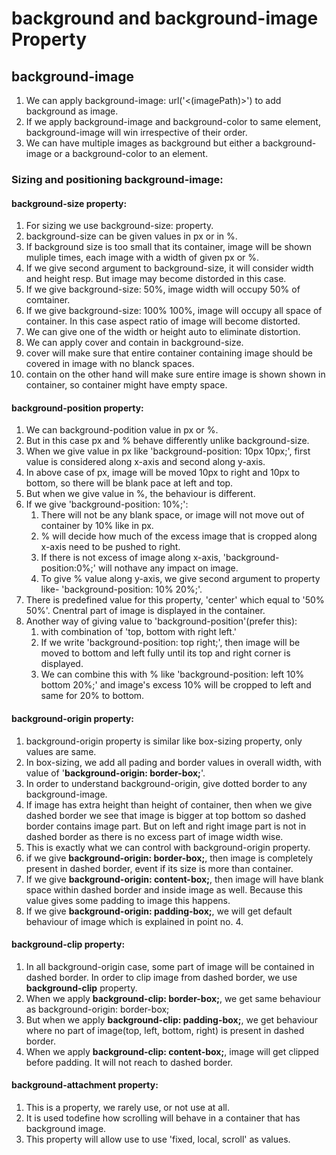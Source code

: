 # background and background-image Property

## background-image

1. We can apply background-image: url('<(imagePath)>') to add background as image.
2. If we apply background-image and background-color to same element, background-image will win irrespective of their order.
3. We can have multiple images as background but either a background-image or a background-color to an element.

### Sizing and positioning background-image:

#### background-size property:

1. For sizing we use background-size: property.
2. background-size can be given values in px or in %.
3. If background size is too small that its container, image will be shown muliple times, each image with a width of given px or %.
4. If we give second argument to background-size, it will consider width and height resp. But image may become distorded in this case.
5. If we give background-size: 50%, image width will occupy 50% of comtainer.
6. If we give background-size: 100% 100%, image will occupy all space of container. In this case aspect ratio of image will become distorted.
7. We can give one of the width or height auto to eliminate distortion.
8. We can apply cover and contain in background-size.
9. cover will make sure that entire container containing image should be covered in image with no blanck spaces.
10. contain on the other hand will make sure entire image is shown shown in container, so container might have empty space.

#### background-position property:

1. We can background-podition value in px or %.
2. But in this case px and % behave differently unlike background-size.
3. When we give value in px like 'background-position: 10px 10px;', first value is considered along x-axis and second along y-axis.
4. In above case of px, image will be moved 10px to right and 10px to bottom, so there will be blank pace at left and top.
5. But when we give value in %, the behaviour is different.
6. If we give 'background-position: 10%;':
   1. There will not be any blank space, or image will not move out of container by 10% like in px.
   2. % will decide how much of the excess image that is cropped along x-axis need to be pushed to right.
   3. If there is not excess of image along x-axis, 'background-position:0%;' will nothave any impact on image.
   4. To give % value along y-axis, we give second argument to property like- 'background-position: 10% 20%;'.
7. There is predefined value for this property, 'center' which equal to '50% 50%'. Cnentral part of image is displayed in the container.
8. Another way of giving value to 'background-position'(prefer this):
   1. with combination of 'top, bottom with right left.'
   2. If we write 'background-position: top right;', then image will be moved to bottom and left fully until its top and right corner is displayed.
   3. We can combine this with % like 'background-position: left 10% bottom 20%;' and image's excess 10% will be cropped to left and same for 20% to bottom.

#### background-origin property:

1. background-origin property is similar like box-sizing property, only values are same.
2. In box-sizing, we add all pading and border values in overall width, with value of '**background-origin: border-box;**'.
3. In order to understand background-origin, give dotted border to any background-image.
4. If image has extra height than height of container, then when we give dashed border we see that image is bigger at top bottom so dashed border contains image part. But on left and right image part is not in dashed border as there is no excess part of image width wise.
5. This is exactly what we can control with background-origin property.
6. if we give **background-origin: border-box;**, then image is completely present in dashed border, event if its size is more than container.
7. If we give **background-origin: content-box;**, then image will have blank space within dashed border and inside image as well. Because this value gives some padding to image this happens.
8. If we give **background-origin: padding-box;**, we will get default behaviour of image which is explained in point no. 4.

#### background-clip property:

1. In all background-origin case, some part of image will be contained in dashed border. In order to clip image from dashed border, we use **background-clip** property.
2. When we apply **background-clip: border-box;**, we get same behaviour as background-origin: border-box;
3. But when we apply **background-clip: padding-box;**, we get behaviour where no part of image(top, left, bottom, right) is present in dashed border.
4. When we apply **background-clip: content-box;**, image will get clipped before padding. It will not reach to dashed border.

#### background-attachment property:

1. This is a property, we rarely use, or not use at all.
2. It is used todefine how scrolling will behave in a container that has background image.
3. This property will allow use to use 'fixed, local, scroll' as values.
